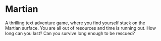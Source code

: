 # Martian

A thrilling text adventure game, where you find yourself stuck on the Martian
surface. You are all out of resources and time is running out. How long can you
last? Can you survive long enough to be rescued?
